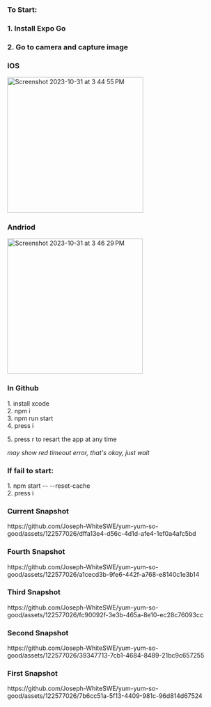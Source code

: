  <h3>To Start:</h3>
 <h3> 1. Install Expo Go</h3>
 <h3> 2. Go to camera and capture image</h3>
 <h3>IOS</h3>
<img width="312" alt="Screenshot 2023-10-31 at 3 44 55 PM" src="https://github.com/Joseph-WhiteSWE/yum-yum-so-good/assets/122577026/2dcf05de-85b1-4095-82ea-aec63e5c41d5">

 <h3>Andriod</h3>
<img width="311" alt="Screenshot 2023-10-31 at 3 46 29 PM" src="https://github.com/Joseph-WhiteSWE/yum-yum-so-good/assets/122577026/148c610c-0b9b-4fc0-9e07-1b93a09d0315">

<h3>In Github </h3>
 
 <div>1. install xcode</div> 
 <div>2. npm i</div> 
 <div>3. npm run start</div>
 <div>4. press i </div>
 <p>5. press r to resart the app at any time</p>

<em>may show red timeout error, that's okay, just wait</em>

 <h3>If fail to start:</h3>
 <div>1. npm start -- --reset-cache</div>
 <div>2. press i</div>
  
  
 <h3>Current Snapshot</h3>
 https://github.com/Joseph-WhiteSWE/yum-yum-so-good/assets/122577026/dffa13e4-d56c-4d1d-afe4-1ef0a4afc5bd
 
 <h3>Fourth Snapshot</h3>
 https://github.com/Joseph-WhiteSWE/yum-yum-so-good/assets/122577026/a1cecd3b-9fe6-442f-a768-e8140c1e3b14

 <h3>Third Snapshot</h3>
 https://github.com/Joseph-WhiteSWE/yum-yum-so-good/assets/122577026/fc90092f-3e3b-465a-8e10-ec28c76093cc

 <h3>Second Snapshot</h3>
 https://github.com/Joseph-WhiteSWE/yum-yum-so-good/assets/122577026/39347713-7cb1-4684-8489-21bc9c657255

 <h3>First Snapshot</h3>
 https://github.com/Joseph-WhiteSWE/yum-yum-so-good/assets/122577026/7b6cc51a-5f13-4409-981c-96d814d67524
